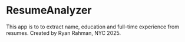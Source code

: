 # ResumeAnalyzer
This app is to to extract name, education and full-time experience from resumes. 
Created by Ryan Rahman, NYC 2025.
